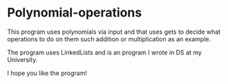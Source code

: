 # Polynomial-operations
This program uses polynomials via input and that uses gets to decide what operations to do on them such addition or multiplication as an example.

The program uses LinkedLists and is an program I wrote in DS at my University.

I hope you like the program!
